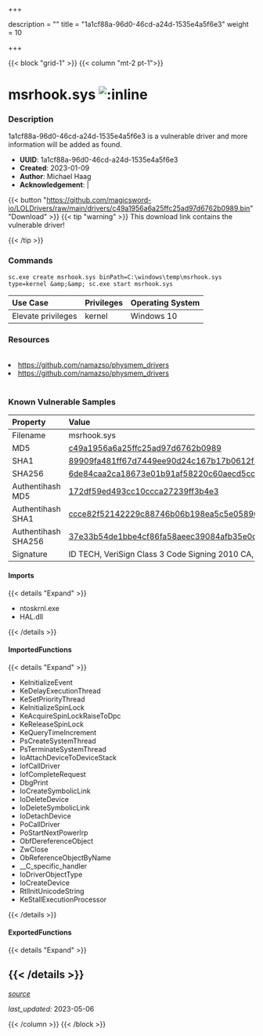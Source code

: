 +++

description = ""
title = "1a1cf88a-96d0-46cd-a24d-1535e4a5f6e3"
weight = 10

+++


{{< block "grid-1" >}}
{{< column "mt-2 pt-1">}}


# msrhook.sys ![:inline](/images/twitter_verified.png) 


### Description

1a1cf88a-96d0-46cd-a24d-1535e4a5f6e3 is a vulnerable driver and more information will be added as found.
- **UUID**: 1a1cf88a-96d0-46cd-a24d-1535e4a5f6e3
- **Created**: 2023-01-09
- **Author**: Michael Haag
- **Acknowledgement**:  | [](https://twitter.com/)

{{< button "https://github.com/magicsword-io/LOLDrivers/raw/main/drivers/c49a1956a6a25ffc25ad97d6762b0989.bin" "Download" >}}
{{< tip "warning" >}}
This download link contains the vulnerable driver!

{{< /tip >}}

### Commands

```
sc.exe create msrhook.sys binPath=C:\windows\temp\msrhook.sys type=kernel &amp;&amp; sc.exe start msrhook.sys
```

| Use Case | Privileges | Operating System | 
|:---- | ---- | ---- |
| Elevate privileges | kernel | Windows 10 |

### Resources
<br>
<li><a href=" https://github.com/namazso/physmem_drivers"> https://github.com/namazso/physmem_drivers</a></li>
<li><a href="https://github.com/namazso/physmem_drivers">https://github.com/namazso/physmem_drivers</a></li>
<br>

### Known Vulnerable Samples

| Property           | Value |
|:-------------------|:------|
| Filename           | msrhook.sys |
| MD5                | [c49a1956a6a25ffc25ad97d6762b0989](https://www.virustotal.com/gui/file/c49a1956a6a25ffc25ad97d6762b0989) |
| SHA1               | [89909fa481ff67d7449ee90d24c167b17b0612f1](https://www.virustotal.com/gui/file/89909fa481ff67d7449ee90d24c167b17b0612f1) |
| SHA256             | [6de84caa2ca18673e01b91af58220c60aecd5cccf269725ec3c7f226b2167492](https://www.virustotal.com/gui/file/6de84caa2ca18673e01b91af58220c60aecd5cccf269725ec3c7f226b2167492) |
| Authentihash MD5   | [172df59ed493cc10ccca27239ff3b4e3](https://www.virustotal.com/gui/search/authentihash%253A172df59ed493cc10ccca27239ff3b4e3) |
| Authentihash SHA1  | [ccce82f52142229c88746b06b198ea5c5e058961](https://www.virustotal.com/gui/search/authentihash%253Accce82f52142229c88746b06b198ea5c5e058961) |
| Authentihash SHA256| [37e33b54de1bbe4cf86fa58aeec39084afb35e0cbe5f69c763ecaec1d352daa0](https://www.virustotal.com/gui/search/authentihash%253A37e33b54de1bbe4cf86fa58aeec39084afb35e0cbe5f69c763ecaec1d352daa0) |
| Signature         | ID TECH, VeriSign Class 3 Code Signing 2010 CA, VeriSign   |


#### Imports
{{< details "Expand" >}}
* ntoskrnl.exe
* HAL.dll

{{< /details >}}
#### ImportedFunctions
{{< details "Expand" >}}
* KeInitializeEvent
* KeDelayExecutionThread
* KeSetPriorityThread
* KeInitializeSpinLock
* KeAcquireSpinLockRaiseToDpc
* KeReleaseSpinLock
* KeQueryTimeIncrement
* PsCreateSystemThread
* PsTerminateSystemThread
* IoAttachDeviceToDeviceStack
* IofCallDriver
* IofCompleteRequest
* DbgPrint
* IoCreateSymbolicLink
* IoDeleteDevice
* IoDeleteSymbolicLink
* IoDetachDevice
* PoCallDriver
* PoStartNextPowerIrp
* ObfDereferenceObject
* ZwClose
* ObReferenceObjectByName
* __C_specific_handler
* IoDriverObjectType
* IoCreateDevice
* RtlInitUnicodeString
* KeStallExecutionProcessor

{{< /details >}}
#### ExportedFunctions
{{< details "Expand" >}}

{{< /details >}}
-----



[*source*](https://github.com/magicsword-io/LOLDrivers/tree/main/yaml/1a1cf88a-96d0-46cd-a24d-1535e4a5f6e3.yaml)

*last_updated:* 2023-05-06








{{< /column >}}
{{< /block >}}

